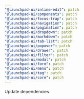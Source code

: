```yaml
---
"@launchpad-ui/inline-edit": patch
"@launchpad-ui/components": patch
"@launchpad-ui/focus-trap": patch
"@launchpad-ui/navigation": patch
"@launchpad-ui/pagination": patch
"@launchpad-ui/dropdown": patch
"@launchpad-ui/markdown": patch
"@launchpad-ui/tab-list": patch
"@launchpad-ui/popover": patch
"@launchpad-ui/drawer": patch
"@launchpad-ui/filter": patch
"@launchpad-ui/modal": patch
"@launchpad-ui/form": patch
"@launchpad-ui/menu": patch
"@launchpad-ui/tag": patch
"@launchpad-ui/core": patch
---
```


Update dependencies
